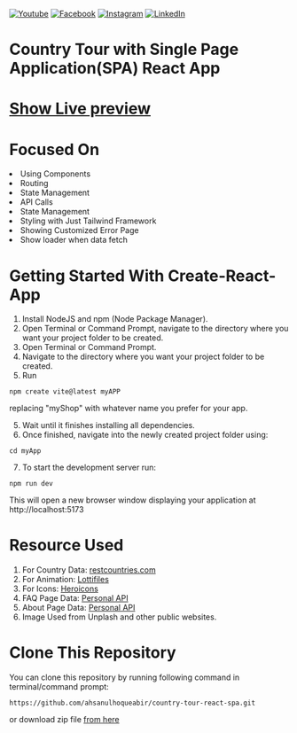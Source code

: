 [![Youtube][youtube-shield]][youtube-url]
[![Facebook][facebook-shield]][facebook-url]
[![Instagram][instagram-shield]][instagram-url]
[![LinkedIn][linkedin-shield]][linkedin-url]

# Country Tour with Single Page Application(SPA) React App

# [Show Live preview](https://elaborate-douhua-b2b595.netlify.app/)



# Focused On
<li> Using Components
<li> Routing
<li> State Management
<li> API Calls
<li> State Management
<li> Styling with Just Tailwind Framework
<li> Showing Customized Error Page
<li> Show loader when data fetch


# Getting Started With Create-React-App
1. Install NodeJS and npm (Node Package Manager).
2. Open Terminal or Command Prompt, navigate to the directory where you want your project folder to be created.
2. Open Terminal or Command Prompt.
3. Navigate to the directory where you want your project folder to be created.
4. Run 
```
npm create vite@latest myAPP
``` 
replacing "myShop" with whatever name you prefer for your app.

5. Wait until it finishes installing all dependencies.
6. Once finished, navigate into the newly created project folder using: 
```
cd myApp
```
7. To start the development server run: 

```
npm run dev

```
This will open a new browser window displaying your application at http://localhost:5173


# Resource Used
1. For Country Data: [restcountries.com](https://restcountries.com)
2. For Animation:  [Lottifiles](https://lottiefiles.com)
3. For Icons: [Heroicons](https://heroicons.com/)
4. FAQ Page Data: [Personal API](https://raw.githubusercontent.com/ahsanul-database/fakeDB/main/historicalplace.json)
5. About Page Data: [Personal API](https://raw.githubusercontent.com/ahsanul-database/fakeDB/main/aboutWorld.json)
6. Image Used from Unplash and other public websites.


# Clone This Repository
You can clone this repository by running following command in terminal/command prompt:

``` 
https://github.com/ahsanulhoqueabir/country-tour-react-spa.git 

``` 

or download zip file [from here](https://github.com/ahsanulhoqueabir/country-tour-react-spa)


<!-- Social Media Link -->

[youtube-shield]: https://img.shields.io/badge/-Youtube-black.svg?style=flat-square&logo=youtube&color=555&logoColor=white
[youtube-url]: https://youtube.com/@AhsanulAbir
[facebook-shield]: https://img.shields.io/badge/-Facebook-black.svg?style=flat-square&logo=facebook&color=555&logoColor=white
[facebook-url]: https://facebook.com/mdahsanulhoqueabir
[instagram-shield]: https://img.shields.io/badge/-Instagram-black.svg?style=flat-square&logo=instagram&color=555&logoColor=white
[instagram-url]: https://instagram.com/Ahsanul.H.abir
[linkedin-shield]: https://img.shields.io/badge/-LinkedIn-black.svg?style=flat-square&logo=linkedin&colorB=555
[linkedin-url]: https://linkedin.com/company/AhsanulHoqueAbir
